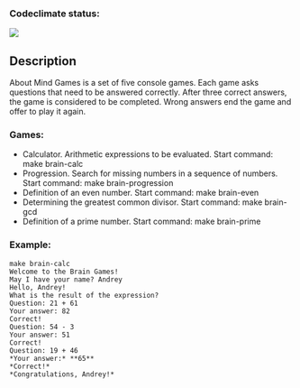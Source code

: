 ### Codeclimate status:
<a href="https://codeclimate.com/github/MisterFlicker/python-project-49/maintainability"><img src="https://api.codeclimate.com/v1/badges/50b7cdc90c8959ebe9ee/maintainability" /></a>

## Description

About
Mind Games is a set of five console games. Each game asks questions that need to be answered correctly. After three correct answers, the game is considered to be completed. Wrong answers end the game and offer to play it again.

### Games:

- Calculator. Arithmetic expressions to be evaluated. Start command: make brain-calc
- Progression. Search for missing numbers in a sequence of numbers. Start command: make brain-progression
- Definition of an even number. Start command: make brain-even
- Determining the greatest common divisor. Start command: make brain-gcd
- Definition of a prime number. Start command: make brain-prime

### Example:
```
make brain-calc  
Welcome to the Brain Games!  
May I have your name? Andrey  
Hello, Andrey!  
What is the result of the expression?  
Question: 21 + 61  
Your answer: 82  
Correct!  
Question: 54 - 3  
Your answer: 51  
Correct!  
Question: 19 + 46
*Your answer:* **65**  
*Correct!*  
*Congratulations, Andrey!*  
```
